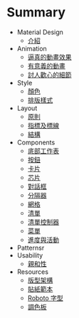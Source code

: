 # Summary

* Material Design 
	* [介紹](material-design-introduction.md)
* Animation
	* [逼真的動畫效果](animation-authentic-motion.md)
	<!-- * [Responsive Interaction](animation-responsive-interaction.md) -->
	* [有意義的動畫](animation-meaningful-transitions.md)
	* [討人歡心的細節](animation-delightful-details.md)
* Style
	* [顏色](style-color.md)
	* [排版樣式](style-typography.md)
	<!-- * [Icons](style-icons.md) -->
	<!-- * [Imagery](style-imagery.md) -->
* Layout
	* [原則](layout-principles.md)
	* [指標及標線](layout-metrics-and-keylines.md)
	* [結構](layout-structure.md)
* Components
	* [底部工作表](components-bottom-sheets.md)
	* [按鈕](components-buttons.md)
	* [卡片](components-cards.md)
	* [芯片](components-chips.md)
	* [對話框](components-dialogs.md)
	* [分隔器](components-dividers.md)
	* [網格](components-grids.md)
	* [清單](components-lists.md)
	* [清單控制器](components-list-controls.md) 
	* [菜單](components-menus.md) 
	* [進度與活動](components-prosgress-and-activity.md) 
	<!-- * [Sliders](components-sliders.md) -->
	<!-- * [Snackbars and Toasts](components-snackbars-and-toasts.md) -->
	<!-- * [Subheaders](components-subheaders.md) -->
	<!-- * [Switches](components-switches.md) -->
	<!-- * [Tabs](components-tabs.md) -->
	<!-- * [Text Fields](components-text-fields.md) -->
	<!-- * [Tooltips](components-tooltips.md) -->
* Patternsr
	<!-- * [Selection](patterns-selection.md)
	* [Gestures](patterns-gestures.md)
	* [Promotes Actions](patterns-promotes-actions.md)
	* [Settings](patterns-settings.md)
	* [Imagery Treatment](patterns-imagery-treatment.md)
	* [Search](patterns-search.md) -->
* Usability
	* [親和性](usability-accessibility.md)
* Resources
	* [版型架構](resources-layout-templates.md)
	* [貼紙範本](resources-sticker-sheets.md)
	* [Roboto 字型](resources-roboto-font.md)
	* [調色板](resources-color-palettes.md)












 









